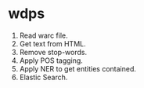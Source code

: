 # wdps
1. Read warc file.
2. Get text from HTML.
3. Remove stop-words.
4. Apply POS tagging.
5. Apply NER to get entities contained.
6. Elastic Search.
